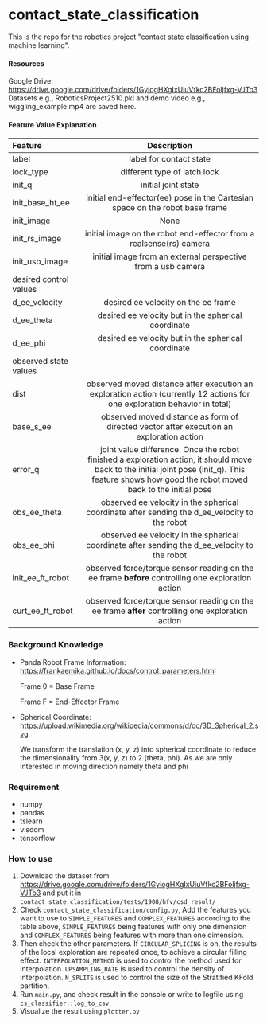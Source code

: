 # contact_state_classification
This is the repo for the robotics project "contact state classification using machine learning".

#### Resources
Google Drive: https://drive.google.com/drive/folders/1GyiogHXgIxUiuVfkc2BFoljfxg-VJTo3
Datasets e.g., RoboticsProject2510.pkl and demo video e.g., wiggling_example.mp4 are saved here.
#### Feature Value Explanation 
| Feature     | Description |
| :---        |    :----:   |
| label      | label for contact state       |
| lock_type   | different type of latch lock        |
| init_q   | initial joint state        |
| init_base_ht_ee   | initial end-effector(ee) pose in the Cartesian space on the robot base frame        |
| init_image   | None |
| init_rs_image   | initial image on the robot end-effector from a realsense(rs) camera      |
| init_usb_image   | initial image from an external perspective from a usb camera       |
| desired control values             |
| d_ee_velocity   | desired ee velocity on the ee frame      |
| d_ee_theta   | desired ee velocity but in the spherical coordinate        |
| d_ee_phi   | desired ee velocity but in the spherical coordinate        |
| observed state values             |
| dist   | observed moved distance after execution an exploration action (currently 12 actions for one exploration behavior in total)       |
| base_s_ee   | observed moved distance as form of directed vector after execution an exploration action        |
| error_q   | joint value difference. Once the robot finished a exploration action, it should move back to the initial joint pose (init_q). This feature shows how good the robot moved back to the initial pose       |
| obs_ee_theta   | observed ee velocity in the spherical coordinate after sending the d_ee_velocity to the robot        |
| obs_ee_phi   | observed ee velocity in the spherical coordinate after sending the d_ee_velocity to the robot        |
| init_ee_ft_robot   | observed force/torque sensor reading on the ee frame <strong> before </strong> controlling one exploration action         |
| curt_ee_ft_robot   | observed force/torque sensor reading on the ee frame <strong> after </strong> controlling one exploration action         |

### Background Knowledge
* Panda Robot Frame Information: 
  https://frankaemika.github.io/docs/control_parameters.html
  
  Frame 0 = Base Frame
  
  Frame F = End-Effector Frame
  
* Spherical Coordinate:
https://upload.wikimedia.org/wikipedia/commons/d/dc/3D_Spherical_2.svg
  
  We transform the translation (x, y, z) into spherical coordinate to reduce the dimensionality from 3(x, y, z) to 2 (theta, phi). As we are only interested in moving direction namely theta and phi

### Requirement
- numpy
- pandas
- tslearn
- visdom
- tensorflow

### How to use
1. Download the dataset from https://drive.google.com/drive/folders/1GyiogHXgIxUiuVfkc2BFoljfxg-VJTo3 and put it in `contact_state_classification/tests/1908/hfv/csd_result/`
2. Check `contact_state_classification/config.py`, Add the features you want to use to `SIMPLE_FEATURES` and `COMPLEX_FEATURES` according to the table above, `SIMPLE_FEATURES` being features with only one dimension and `COMPLEX_FEATURES` being features with more than one dimension.
3. Then check the other parameters. If `CIRCULAR_SPLICING` is on, the results of the local exploration are repeated once, to achieve a circular filling effect. `INTERPOLATION_METHOD` is used to control the method used for interpolation. `UPSAMPLING_RATE` is used to control the density of interpolation. `N_SPLITS` is used to control the size of the Stratified KFold partition.
4. Run `main.py`, and check result in the console or write to logfile using `cs_classifier::log_to_csv`
5. Visualize the result using `plotter.py`

